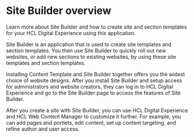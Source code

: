 # Site Builder overview

Learn more about Site Builder and how to create site and section templates for your HCL Digital Experience using this application.

Site Builder is an application that is used to create site templates and section templates. You then use Site Builder to quickly roll out new websites, or add new sections to existing websites, by using these site templates and section templates.

Installing Content Template and Site Builder together offers you the widest choice of website designs. After you install Site Builder and setup access for administrators and website creators, they can log in to HCL Digital Experience and go to the Site Builder page to access the features of Site Builder.

After you create a site with Site Builder, you can use HCL Digital Experience and HCL Web Content Manager to customize it further. For example, you can add pages and portlets, edit content, set up content targeting, and refine author and user access.

